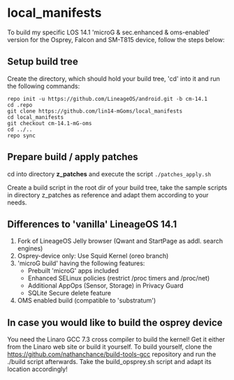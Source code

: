 # local_manifests

To build my specific LOS 14.1 'microG & sec.enhanced & oms-enabled' version for the 
Osprey, Falcon and SM-T815 device, follow the steps below:

## Setup build tree
Create the directory, which should hold your build tree, 'cd' into it
and run the following commands:
```Shell session
repo init -u https://github.com/LineageOS/android.git -b cm-14.1
cd .repo
git clone https://github.com/lin14-mGoms/local_manifests
cd local_manifests
git checkout cm-14.1-mG-oms
cd ../..
repo sync
```

## Prepare build / apply patches
cd into directory **z_patches** and execute the script `./patches_apply.sh`

Create a build script in the root dir of your build tree, take the
sample scripts in directory z_patches as reference and adapt them according
to your needs.

## Differences to 'vanilla' LineageOS 14.1
1. Fork of LineageOS Jelly browser (Qwant and StartPage as addl. search engines)
2. Osprey-device only: Use Squid Kernel (oreo branch)
3. 'microG build' having the following features:
   - Prebuilt 'microG' apps included
   - Enhanced SELinux policies (restrict /proc timers and /proc/net)
   - Additional AppOps (Sensor, Storage) in Privacy Guard
   - SQLite Secure delete feature
4. OMS enabled build (compatible to 'substratum')

## In case you would like to build the osprey device
You need the Linaro GCC 7.3 cross compiler to build the kernel! Get it either from the Linaro web site or build it yourself.
To build yourself, clone the https://github.com/nathanchance/build-tools-gcc repository and run the ./build script afterwards.
Take the build_opsprey.sh script and adapt its location accordingly!
